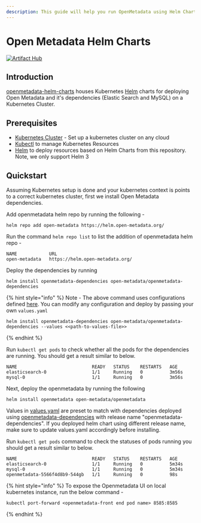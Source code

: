 ```yaml
---
description: This guide will help you run OpenMetadata using Helm Charts
---
```


# Open Metadata Helm Charts 

[![Artifact Hub](https://img.shields.io/endpoint?url=https://artifacthub.io/badge/repository/open-metadata)](https://artifacthub.io/packages/search?repo=open-metadata)

## Introduction

[openmetadata-helm-charts](https://github.com/open-metadata/openmetadata-helm-charts) houses Kubernetes [Helm](https://helm.sh) charts for deploying Open Metadata and it's dependencies (Elastic Search and MySQL) on a Kubernetes Cluster.

## Prerequisites

- [Kubernetes Cluster](https://kubernetes.io) - Set up a kubernetes cluster on any cloud
- [Kubectl](https://kubernetes.io/docs/tasks/tools/) to manage Kubernetes Resources
- [Helm](https://helm.sh) to deploy resources based on Helm Charts from this repository. Note, we only support Helm 3

## Quickstart

Assuming Kubernetes setup is done and your kubernetes context is points to a correct kubernetes cluster, first we install Open Metadata dependencies.

Add openmetadata helm repo by running the following - 

```
helm repo add open-metadata https://helm.open-metadata.org/
```
Run the command `helm repo list` to list the addition of openmetadata helm repo -

```
NAME        	URL                            
open-metadata	https://helm.open-metadata.org/
```

Deploy the dependencies by running

```
helm install openmetadata-dependencies open-metadata/openmetadata-dependencies
```

{% hint style="info" %}
Note - The above command uses configurations defined [here](https://raw.githubusercontent.com/open-metadata/openmetadata-helm-charts/main/charts/deps/values.yaml). You can modify any configuration and deploy by passing your own `values.yaml`

```
helm install openmetadata-dependencies open-metadata/openmetadata-dependencies --values <<path-to-values-file>>
```
{% endhint %}

Run `kubectl get pods` to check whether all the pods for the dependencies are running. You should get a result similar to below.

```
NAME                            READY   STATUS    RESTARTS   AGE
elasticsearch-0                 1/1     Running   0          3m56s
mysql-0                         1/1     Running   0          3m56s
```

Next, deploy the openmetadata by running the following

```
helm install openmetadata open-metadata/openmetadata
```

Values in [values.yaml](https://raw.githubusercontent.com/open-metadata/openmetadata-helm-charts/main/charts/openmetadata/values.yaml) are preset to match with dependencies deployed using [openmetadata-dependencies](https://github.com/open-metadata/openmetadata-helm-charts/tree/main/charts/deps) with release name "openmetadata-dependencies". If you deployed helm chart using different release name, make sure to update values.yaml accordingly before installing.

Run `kubectl get pods` command to check the statuses of pods running you should get a result similar to below.

```
NAME                            READY   STATUS    RESTARTS   AGE
elasticsearch-0                 1/1     Running   0          5m34s
mysql-0                         1/1     Running   0          5m34s
openmetadata-5566f4d8b9-544gb   1/1     Running   0          98s
```

{% hint style="info" %}
To expose the Openmetadata UI on local kubernetes instance, run the below command -

```
kubectl port-forward <openmetadata-front end pod name> 8585:8585
```
{% endhint %}